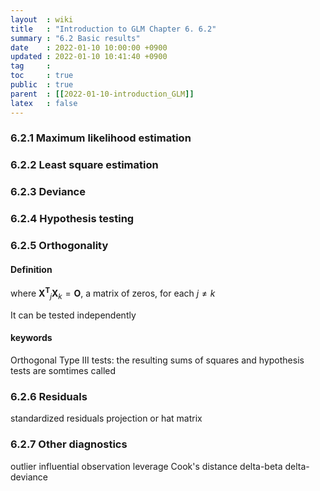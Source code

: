 ```yaml
---
layout  : wiki
title   : "Introduction to GLM Chapter 6. 6.2"
summary : "6.2 Basic results"
date    : 2022-01-10 10:00:00 +0900
updated : 2022-01-10 10:41:40 +0900
tag     : 
toc     : true
public  : true
parent  : [[2022-01-10-introduction_GLM]]
latex   : false
---
```


### 6.2.1 Maximum likelihood estimation
### 6.2.2 Least square estimation
### 6.2.3 Deviance
### 6.2.4 Hypothesis testing
### 6.2.5 Orthogonality

#### Definition

where $\mathbf{X^T}_j\mathbf{X}_k=\mathbf{O}$, a matrix of zeros, for each $j\neq k$  

It can be tested independently

#### keywords
Orthogonal
Type III tests: the resulting sums of squares and hypothesis tests are somtimes called

### 6.2.6 Residuals

standardized residuals
projection or hat matrix

### 6.2.7 Other diagnostics

outlier
influential observation
leverage
Cook's distance
delta-beta
delta-deviance
